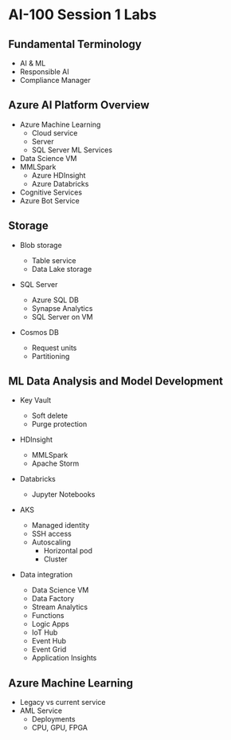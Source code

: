 # AI-100 Session 1 Labs

## Fundamental Terminology

* AI & ML
* Responsible AI
* Compliance Manager

## Azure AI Platform Overview

* Azure Machine Learning
    * Cloud service
    * Server
    * SQL Server ML Services
* Data Science VM
* MMLSpark
    * Azure HDInsight
    * Azure Databricks
* Cognitive Services
* Azure Bot Service

## Storage

* Blob storage
    * Table service
    * Data Lake storage

* SQL Server
    * Azure SQL DB
    * Synapse Analytics
    * SQL Server on VM

* Cosmos DB
    * Request units
    * Partitioning

## ML Data Analysis and Model Development

* Key Vault
    * Soft delete
    * Purge protection

* HDInsight
    * MMLSpark
    * Apache Storm

* Databricks
    * Jupyter Notebooks

* AKS
    * Managed identity
    * SSH access
    * Autoscaling
        * Horizontal pod
        * Cluster

* Data integration
    * Data Science VM
    * Data Factory
    * Stream Analytics
    * Functions
    * Logic Apps
    * IoT Hub
    * Event Hub
    * Event Grid
    * Application Insights

## Azure Machine Learning

* Legacy vs current service
* AML Service
    * Deployments
    * CPU, GPU, FPGA
